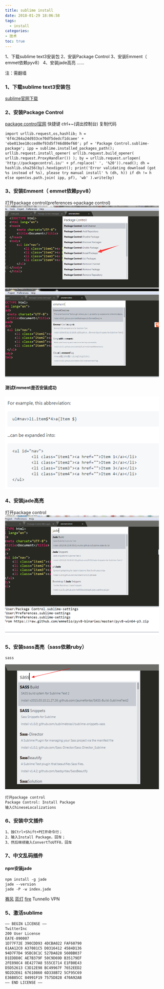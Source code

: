 ```yaml
---
title: sublime install
date: 2018-01-29 18:06:58
tags:
  - install
categories:
- 技术  
toc: true
---
```

1、下载sublime text3安装包
2、安装Package Control
3、安装Emment（ emmet依赖pyv8）
4、安装jade高亮
......
<!-- more -->
注：需翻墙
### 1、下载sublime text3安装包
[sublime官网下载](http://www.sublimetext.com/)
### 2、安装Package Control
[package control官网](https://packagecontrol.io/installation)
快捷键 ctrl+~(调出控制台)
复制代码
```
import urllib.request,os,hashlib; h = '6f4c264a24d933ce70df5dedcf1dcaee' + 'ebe013ee18cced0ef93d5f746d80ef60'; pf = 'Package Control.sublime-package'; ipp = sublime.installed_packages_path(); urllib.request.install_opener( urllib.request.build_opener( urllib.request.ProxyHandler()) ); by = urllib.request.urlopen( 'http://packagecontrol.io/' + pf.replace(' ', '%20')).read(); dh = hashlib.sha256(by).hexdigest(); print('Error validating download (got %s instead of %s), please try manual install' % (dh, h)) if dh != h else open(os.path.join( ipp, pf), 'wb' ).write(by)
```
### 3、安装Emment（ emmet依赖pyv8）
打开package control(preferences->package control)
![](sublime-install/emmet1.png)
![](sublime-install/emmet2.png)
#### 测试Emment是否安装成功
![](sublime-install/emmet3.png)
### 4、安装jade高亮
打开package control
![](sublime-install/jade.png)
### 5、安装sass高亮（sass依赖ruby）
	sass
![](sublime-install/sass.png)
~~~
打开package control
Package Control: Install Package
输入ChineseLocalizations
~~~
### 6、安装中文插件
~~~
1、按Ctrl+Shift+P打开命令行；
2、输入Install Package，回车；
3、然后继续输入ConvertToUTF8，回车
~~~
### 7、中文乱码插件

#### npm安装jade
~~~
npm install -g jade
jade --version
jade -P -w index.jade
~~~



[赛风](https://s3.amazonaws.com/0ozb-6kaj-r0p8/zh/download.html)
[蓝灯](https://github.com/getlantern/forum#蓝灯lantern最新版本下载)
[fire](https://www.fanqiangzhe.com/software/)
Tunnello VPN
### 5、激活sublime
~~~
—– BEGIN LICENSE —–
TwitterInc
200 User License
EA7E-890007
1D77F72E 390CDD93 4DCBA022 FAF60790
61AA12C0 A37081C5 D0316412 4584D136
94D7F7D4 95BC8C1C 527DA828 560BB037
D1EDDD8C AE7B379F 50C9D69D B35179EF
2FE898C4 8E4277A8 555CE714 E1FB0E43
D5D52613 C3D12E98 BC49967F 7652EED2
9D2D2E61 67610860 6D338B72 5CF95C69
E36B85CC 84991F19 7575D828 470A92AB
—— END LICENSE ——
~~~
